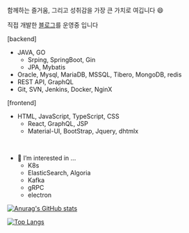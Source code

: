 함께하는 즐거움, 그리고 성취감을 가장 큰 가치로 여깁니다 😄

직접 개발한 [블로그](http://crispyblog.kr/)를 운영중 입니다

[backend]
- JAVA, GO
  - Srping, SpringBoot, Gin
  - JPA, Mybatis
- Oracle, Mysql, MariaDB, MSSQL, Tibero, MongoDB, redis
- REST API, GraphQL
- Git, SVN, Jenkins, Docker, NginX

[frontend]
- HTML, JavaScript, TypeScript, CSS
  - React, GraphQL, JSP
  - Material-UI, BootStrap, Jquery, dhtmlx
<br>

- 🌱 I’m interested in ...
  - K8s
  - ElasticSearch, Algoria
  - Kafka
  - gRPC
  - electron


[![Anurag's GitHub stats](https://github-readme-stats.vercel.app/api?username=basepage90)](https://github.com/basepage90)


[![Top Langs](https://github-readme-stats.vercel.app/api/top-langs/?username=basepage90&layout=compact)](https://github.com/basepage90)
<!--
**basepage90/basepage90** is a ✨ _special_ ✨ repository because its `README.md` (this file) appears on your GitHub profile.

Here are some ideas to get you started:

- 🔭 I’m currently working on ...
- 🌱 I’m currently learning ...
- 👯 I’m looking to collaborate on ...
- 🤔 I’m looking for help with ...
- 💬 Ask me about ...
- 📫 How to reach me: ...
- 😄 Pronouns: ...
- ⚡ Fun fact: ...
-->
